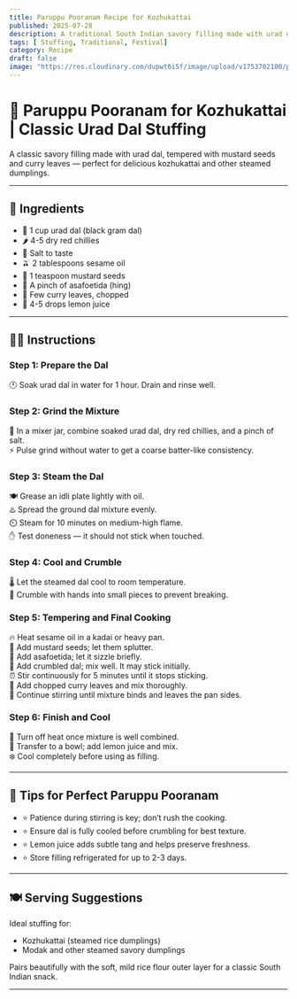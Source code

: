 ```yaml
---
title: Paruppu Pooranam Recipe for Kozhukattai  
published: 2025-07-28  
description: A traditional South Indian savory filling made with urad dal and spices — perfect for stuffing in kozhukattai and steamed dumplings.  
tags: [ Stuffing, Traditional, Festival]  
category: Recipe  
draft: false  
image: "https://res.cloudinary.com/dupwt6i5f/image/upload/v1753702100/paruppu_pooranam.jpg"  
---
```


# 🌾 Paruppu Pooranam for Kozhukattai | Classic Urad Dal Stuffing

A classic savory filling made with urad dal, tempered with mustard seeds and curry leaves — perfect for delicious kozhukattai and other steamed dumplings.

---

## 🥘 Ingredients

- 🌾 1 cup urad dal (black gram dal)  
- 🌶️ 4-5 dry red chillies  
- 🧂 Salt to taste  
- 🫒 2 tablespoons sesame oil  
- 🌿 1 teaspoon mustard seeds  
- 🧄 A pinch of asafoetida (hing)  
- 🍃 Few curry leaves, chopped  
- 🍋 4-5 drops lemon juice  

---

## 👩‍🍳 Instructions

### Step 1: Prepare the Dal  
🕐 Soak urad dal in water for 1 hour. Drain and rinse well.  

### Step 2: Grind the Mixture  
🔄 In a mixer jar, combine soaked urad dal, dry red chillies, and a pinch of salt.  
⚡ Pulse grind without water to get a coarse batter-like consistency.  

### Step 3: Steam the Dal  
🍽️ Grease an idli plate lightly with oil.  
♨️ Spread the ground dal mixture evenly.  
⏲️ Steam for 10 minutes on medium-high flame.  
✋ Test doneness — it should not stick when touched.  

### Step 4: Cool and Crumble  
🌡️ Let the steamed dal cool to room temperature.  
👐 Crumble with hands into small pieces to prevent breaking.  

### Step 5: Tempering and Final Cooking  
🔥 Heat sesame oil in a kadai or heavy pan.  
🌿 Add mustard seeds; let them splutter.  
🧄 Add asafoetida; let it sizzle briefly.  
🥄 Add crumbled dal; mix well. It may stick initially.  
⏰ Stir continuously for 5 minutes until it stops sticking.  
🍃 Add chopped curry leaves and mix thoroughly.  
🔄 Continue stirring until mixture binds and leaves the pan sides.  

### Step 6: Finish and Cool  
🔴 Turn off heat once mixture is well combined.  
🥣 Transfer to a bowl; add lemon juice and mix.  
❄️ Cool completely before using as filling.  

---

## 📝 Tips for Perfect Paruppu Pooranam

- ⭐ Patience during stirring is key; don’t rush the cooking.  
- ⭐ Ensure dal is fully cooled before crumbling for best texture.  
- ⭐ Lemon juice adds subtle tang and helps preserve freshness.  
- ⭐ Store filling refrigerated for up to 2-3 days.  

---

## 🍽️ Serving Suggestions

Ideal stuffing for:  

- Kozhukattai (steamed rice dumplings)  
- Modak and other steamed savory dumplings  

Pairs beautifully with the soft, mild rice flour outer layer for a classic South Indian snack.  

---
